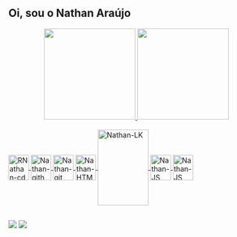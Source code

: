 ## Oi, sou o Nathan Araújo


<div align="center">
  <a href="https://github.com/NathanFreitass">
  <img height="180em" src="https://github-readme-stats.vercel.app/api?username=NathanFreitass&show_icons=true&theme=tokyonight&include_all_commits=true&count_private=true"/>
  <img height="180em" src="https://github-readme-stats.vercel.app/api/top-langs/?username=NathanFreitass&layout=compact&langs_count=7&theme=tokyonight"/>
</div>

<div style="display: inline_block"><br>
  <img align="center" alt="RNathan-cd" height="50" width="40" src="https://cdn.jsdelivr.net/gh/devicons/devicon/icons/codepen/codepen-plain.svg">
  <img align="center" alt="Nathan-gith" height="50" width="40" src="https://cdn.jsdelivr.net/gh/devicons/devicon/icons/github/github-original-wordmark.svg">
  <img align="center" alt="Nathan-git" height="50" width="40" src="https://cdn.jsdelivr.net/gh/devicons/devicon/icons/git/git-original.svg">
  <img align="center" alt="Nathan-HTML" height="50" width="40" src="https://cdn.jsdelivr.net/gh/devicons/devicon/icons/html5/html5-original-wordmark.svg">
  <img align="center" alt="Nathan-LK" height="150" width="100" src="https://cdn.jsdelivr.net/gh/devicons/devicon/icons/linkedin/linkedin-original.svg">
  <img align="center" alt="Nathan-JS" height="50" width="40" src="https://cdn.jsdelivr.net/gh/devicons/devicon/icons/javascript/javascript-original.svg">
  <img align="center" alt="Nathan-JS" height="50" width="40" src="https://cdn.jsdelivr.net/gh/devicons/devicon/icons/css3/css3-original-wordmark.svg">
 
 
  ##
 
 <div>
  <a href = "mailto:nathanaf40@gmail.com"><img src="https://img.shields.io/badge/Gmail-D14836?style=for-the-badge&logo=gmail&logoColor=white" target="_blank"></a>
  <a href="https://www.linkedin.com/in/nathan-freitas-34779a196/" target="_blank"><img src="https://img.shields.io/badge/-LinkedIn-%230077B5?style=for-the-badge&logo=linkedin&logoColor=white" target="_blank"></a>
 </div>
 
 
